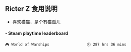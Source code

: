 ## Ricter Z 食用说明
- 喜欢猫猫，是个冇猫孤儿

<!-- steam-box start -->
#### - Steam playtime leaderboard
```text
🎮 World of Warships                 🕘 287 hrs 36 mins
```
<!-- Powered by https://github.com/YouEclipse/steam-box . -->
<!-- steam-box end -->
